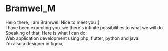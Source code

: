# Bramwel_M
Hello there, I am Bramwel. Nice to meet you 🫡<br>
I have been expecting you. we there's infinite possibilities to what we will do <br>
Speaking of that, Here is what I can do;<br>
Web application development using php, flutter, python and java.<br>
I'm also a designer in figma, <br>

